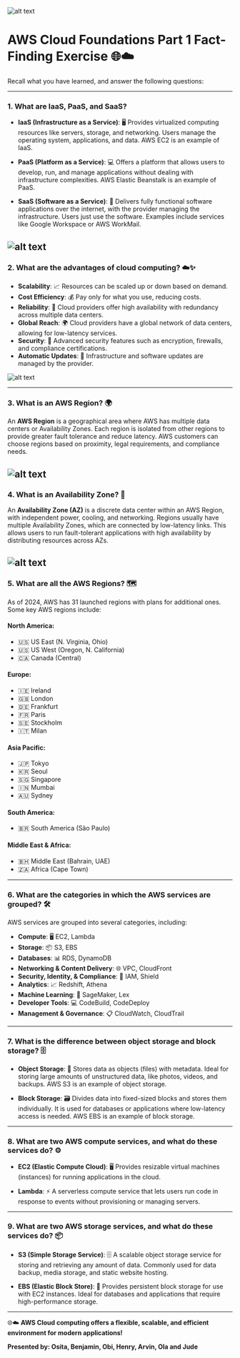 ![alt text](image-20.png)
# AWS Cloud Foundations Part 1 Fact-Finding Exercise 🌐☁️

Recall what you have learned, and answer the following questions:

---

### 1. **What are IaaS, PaaS, and SaaS?** 
- **IaaS (Infrastructure as a Service)**: 🖥️ Provides virtualized computing resources like servers, storage, and networking. Users manage the operating system, applications, and data. AWS EC2 is an example of IaaS.
  
- **PaaS (Platform as a Service)**: 💻 Offers a platform that allows users to develop, run, and manage applications without dealing with infrastructure complexities. AWS Elastic Beanstalk is an example of PaaS.
  
- **SaaS (Software as a Service)**: 📲 Delivers fully functional software applications over the internet, with the provider managing the infrastructure. Users just use the software. Examples include services like Google Workspace or AWS WorkMail.

![alt text](IaaS_PaaS_SaaS.png)
---

### 2. **What are the advantages of cloud computing?** ☁️✨
- **Scalability**: 📈 Resources can be scaled up or down based on demand.
- **Cost Efficiency**: 💰 Pay only for what you use, reducing costs.
- **Reliability**: 🔄 Cloud providers offer high availability with redundancy across multiple data centers.
- **Global Reach**: 🌍 Cloud providers have a global network of data centers, allowing for low-latency services.
- **Security**: 🔐 Advanced security features such as encryption, firewalls, and compliance certifications.
- **Automatic Updates**: 🔄 Infrastructure and software updates are managed by the provider.

![alt text](cloud_benefits.png)

---

### 3. **What is an AWS Region?** 🌍
An **AWS Region** is a geographical area where AWS has multiple data centers or Availability Zones. Each region is isolated from other regions to provide greater fault tolerance and reduce latency. AWS customers can choose regions based on proximity, legal requirements, and compliance needs.

![alt text](aws_regions.png)
---

### 4. **What is an Availability Zone?** 🏢
An **Availability Zone (AZ)** is a discrete data center within an AWS Region, with independent power, cooling, and networking. Regions usually have multiple Availability Zones, which are connected by low-latency links. This allows users to run fault-tolerant applications with high availability by distributing resources across AZs.

![alt text](azVSregion.png)
---

### 5. **What are all the AWS Regions?** 🗺️

As of 2024, AWS has 31 launched regions with plans for additional ones. Some key AWS regions include:

#### **North America:**
- 🇺🇸 US East (N. Virginia, Ohio)  
- 🇺🇸 US West (Oregon, N. California)  
- 🇨🇦 Canada (Central)

#### **Europe:**
- 🇮🇪 Ireland  
- 🇬🇧 London  
- 🇩🇪 Frankfurt  
- 🇫🇷 Paris  
- 🇸🇪 Stockholm  
- 🇮🇹 Milan

#### **Asia Pacific:**
- 🇯🇵 Tokyo  
- 🇰🇷 Seoul  
- 🇸🇬 Singapore  
- 🇮🇳 Mumbai  
- 🇦🇺 Sydney

#### **South America:**
- 🇧🇷 South America (São Paulo)

#### **Middle East & Africa:**
- 🇧🇭 Middle East (Bahrain, UAE)  
- 🇿🇦 Africa (Cape Town)

---

### 6. **What are the categories in which the AWS services are grouped?** 🛠️
AWS services are grouped into several categories, including:
- **Compute**: 🖥️ EC2, Lambda  
- **Storage**: 📦 S3, EBS  
- **Databases**: 📊 RDS, DynamoDB  
- **Networking & Content Delivery**: 🌐 VPC, CloudFront  
- **Security, Identity, & Compliance**: 🔐 IAM, Shield  
- **Analytics**: 📈 Redshift, Athena  
- **Machine Learning**: 🤖 SageMaker, Lex  
- **Developer Tools**: 💻 CodeBuild, CodeDeploy  
- **Management & Governance**: 📋 CloudWatch, CloudTrail


---

### 7. **What is the difference between object storage and block storage?** 🗄️
- **Object Storage**: 📂 Stores data as objects (files) with metadata. Ideal for storing large amounts of unstructured data, like photos, videos, and backups. AWS S3 is an example of object storage.

- **Block Storage**: 🗃️ Divides data into fixed-sized blocks and stores them individually. It is used for databases or applications where low-latency access is needed. AWS EBS is an example of block storage.

---

### 8. **What are two AWS compute services, and what do these services do?** ⚙️
- **EC2 (Elastic Compute Cloud)**: 🖥️ Provides resizable virtual machines (instances) for running applications in the cloud.
  
- **Lambda**: ⚡ A serverless compute service that lets users run code in response to events without provisioning or managing servers.

---

### 9. **What are two AWS storage services, and what do these services do?** 📦
- **S3 (Simple Storage Service)**: 🗄️ A scalable object storage service for storing and retrieving any amount of data. Commonly used for data backup, media storage, and static website hosting.
  
- **EBS (Elastic Block Store)**: 📂 Provides persistent block storage for use with EC2 instances. Ideal for databases and applications that require high-performance storage.

--- 

🌐☁️ **AWS Cloud computing offers a flexible, scalable, and efficient environment for modern applications!**


**Presented by: Osita, Benjamin, Obi, Henry, Arvin, Ola and Jude**
